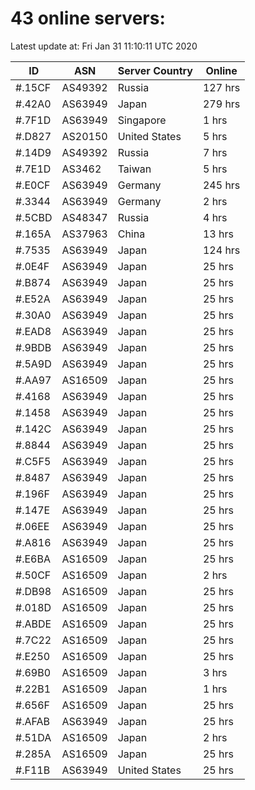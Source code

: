 # 43 online servers:

Latest update at: Fri Jan 31 11:10:11 UTC 2020

| ID | ASN | Server Country | Online |
| -- | --- | -------------- | ------ |
| #.15CF | AS49392 | Russia | 127 hrs |
| #.42A0 | AS63949 | Japan | 279 hrs |
| #.7F1D | AS63949 | Singapore | 1 hrs |
| #.D827 | AS20150 | United States | 5 hrs |
| #.14D9 | AS49392 | Russia | 7 hrs |
| #.7E1D | AS3462 | Taiwan | 5 hrs |
| #.E0CF | AS63949 | Germany | 245 hrs |
| #.3344 | AS63949 | Germany | 2 hrs |
| #.5CBD | AS48347 | Russia | 4 hrs |
| #.165A | AS37963 | China | 13 hrs |
| #.7535 | AS63949 | Japan | 124 hrs |
| #.0E4F | AS63949 | Japan | 25 hrs |
| #.B874 | AS63949 | Japan | 25 hrs |
| #.E52A | AS63949 | Japan | 25 hrs |
| #.30A0 | AS63949 | Japan | 25 hrs |
| #.EAD8 | AS63949 | Japan | 25 hrs |
| #.9BDB | AS63949 | Japan | 25 hrs |
| #.5A9D | AS63949 | Japan | 25 hrs |
| #.AA97 | AS16509 | Japan | 25 hrs |
| #.4168 | AS63949 | Japan | 25 hrs |
| #.1458 | AS63949 | Japan | 25 hrs |
| #.142C | AS63949 | Japan | 25 hrs |
| #.8844 | AS63949 | Japan | 25 hrs |
| #.C5F5 | AS63949 | Japan | 25 hrs |
| #.8487 | AS63949 | Japan | 25 hrs |
| #.196F | AS63949 | Japan | 25 hrs |
| #.147E | AS63949 | Japan | 25 hrs |
| #.06EE | AS63949 | Japan | 25 hrs |
| #.A816 | AS63949 | Japan | 25 hrs |
| #.E6BA | AS16509 | Japan | 25 hrs |
| #.50CF | AS16509 | Japan | 2 hrs |
| #.DB98 | AS16509 | Japan | 25 hrs |
| #.018D | AS16509 | Japan | 25 hrs |
| #.ABDE | AS16509 | Japan | 25 hrs |
| #.7C22 | AS16509 | Japan | 25 hrs |
| #.E250 | AS16509 | Japan | 25 hrs |
| #.69B0 | AS16509 | Japan | 3 hrs |
| #.22B1 | AS16509 | Japan | 1 hrs |
| #.656F | AS16509 | Japan | 25 hrs |
| #.AFAB | AS63949 | Japan | 25 hrs |
| #.51DA | AS16509 | Japan | 2 hrs |
| #.285A | AS16509 | Japan | 25 hrs |
| #.F11B | AS63949 | United States | 25 hrs |

